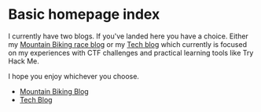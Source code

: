 # Basic homepage index

I currently have two blogs. If you've landed here you have a choice. Either my [Mountain Biking race blog](mtb/index.md) or my [Tech blog](tech/index.md) which currently is focused on my experiences with CTF challenges and practical learning tools like Try Hack Me.

I hope you enjoy whichever you choose.

- [Mountain Biking Blog](mtb/index.md)
- [Tech Blog](tech/index.md)
